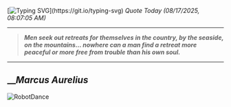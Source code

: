 [![Typing SVG](https://readme-typing-svg.herokuapp.com?font=Press+Start+2P&color=C2F784&size=35&width=900&height=100&lines=Hello+World%2C+I'm+Hung+!)](https://git.io/typing-svg) 
_Quote Today (08/17/2025, 08:07:05 AM)_
___
>**_Men seek out retreats for themselves in the country, by the seaside, on the mountains… nowhere can a man find a retreat more peaceful or more free from trouble than his own soul._**
___

## __**_Marcus Aurelius_**

![RobotDance](src/assets/images/robot-dancing-dribble.gif?style=center)

